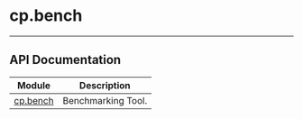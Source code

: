 # cp.bench
---

## API Documentation
| Module                                                             | Description           |
| ------------------------------------------------------------------ | --------------------- |
| [cp.bench](cp.bench.md)                          | Benchmarking Tool.     |
